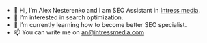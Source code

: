 - 👋 Hi, I’m Alex Nesterenko and I am SEO Assistant in [Intress media](https://intressmedia.com/).
- 👀 I’m interested in search optimization.
- 🌱 I’m currently learning how to become better SEO specialist.
- 📫 You can write me on an@intressmedia.com

<!---
anest3renko/anest3renko is a ✨ special ✨ repository because its `README.md` (this file) appears on your GitHub profile.
You can click the Preview link to take a look at your changes.
--->
